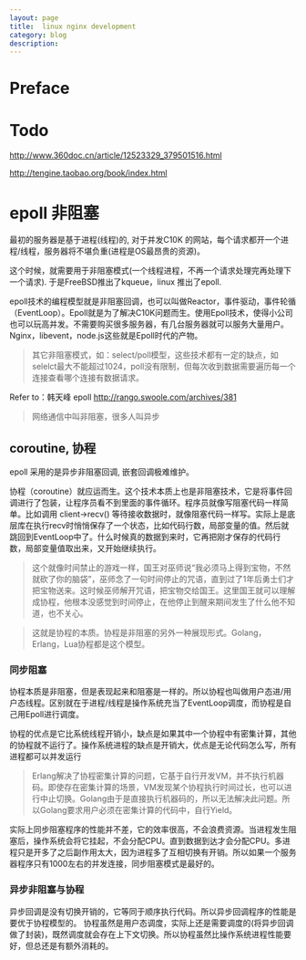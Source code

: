 ```yaml
---
layout: page
title:	linux nginx development
category: blog
description: 
---
```

# Preface

# Todo
http://www.360doc.cn/article/12523329_379501516.html

http://tengine.taobao.org/book/index.html

# epoll 非阻塞
最初的服务器是基于进程(线程)的, 对于并发C10K 的网站，每个请求都开一个进程/线程，服务器将不堪负重(进程是OS最昂贵的资源)。

这个时候，就需要用于非阻塞模式(一个线程进程，不再一个请求处理完再处理下一个请求). 于是FreeBSD推出了kqueue，linux 推出了epoll.

epoll技术的编程模型就是非阻塞回调，也可以叫做Reactor，事件驱动，事件轮循（EventLoop）。Epoll就是为了解决C10K问题而生。使用Epoll技术，使得小公司也可以玩高并发。不需要购买很多服务器，有几台服务器就可以服务大量用户。Nginx，libevent，node.js这些就是Epoll时代的产物。


> 其它非阻塞模式，如：select/poll模型，这些技术都有一定的缺点，如selelct最大不能超过1024，poll没有限制，但每次收到数据需要遍历每一个连接查看哪个连接有数据请求。


Refer to：韩天峰 epoll
http://rango.swoole.com/archives/381

> 网络通信中叫非阻塞，很多人叫异步

## coroutine, 协程
epoll 采用的是异步非阻塞回调, 嵌套回调极难维护。

协程（coroutine）就应运而生。这个技术本质上也是非阻塞技术，它是将事件回调进行了包装，让程序员看不到里面的事件循环。程序员就像写阻塞代码一样简单。比如调用 client->recv() 等待接收数据时，就像阻塞代码一样写。实际上是底层库在执行recv时悄悄保存了一个状态，比如代码行数，局部变量的值。然后就跳回到EventLoop中了。什么时候真的数据到来时，它再把刚才保存的代码行数，局部变量值取出来，又开始继续执行。

> 这个就像时间禁止的游戏一样，国王对巫师说“我必须马上得到宝物，不然就砍了你的脑袋”，巫师念了一句时间停止的咒语，直到过了1年后勇士们才把宝物送来。这时候巫师解开咒语，把宝物交给国王。这里国王就可以理解成协程，他根本没感觉到时间停止，在他停止到醒来期间发生了什么他不知道，也不关心。

> 这就是协程的本质。协程是非阻塞的另外一种展现形式。Golang，Erlang，Lua协程都是这个模型。

### 同步阻塞
协程本质是非阻塞，但是表现起来和阻塞是一样的。所以协程也叫做用户态进/用户态线程。区别就在于进程/线程是操作系统充当了EventLoop调度，而协程是自己用Epoll进行调度。

协程的优点是它比系统线程开销小，缺点是如果其中一个协程中有密集计算，其他的协程就不运行了。操作系统进程的缺点是开销大，优点是无论代码怎么写，所有进程都可以并发运行

> Erlang解决了协程密集计算的问题，它基于自行开发VM，并不执行机器码。即使存在密集计算的场景，VM发现某个协程执行时间过长，也可以进行中止切换。Golang由于是直接执行机器码的，所以无法解决此问题。所以Golang要求用户必须在密集计算的代码中，自行Yield。

实际上同步阻塞程序的性能并不差，它的效率很高，不会浪费资源。当进程发生阻塞后，操作系统会将它挂起，不会分配CPU。直到数据到达才会分配CPU。多进程只是开多了之后副作用太大，因为进程多了互相切换有开销。所以如果一个服务器程序只有1000左右的并发连接，同步阻塞模式是最好的。

### 异步非阻塞与协程
异步回调是没有切换开销的，它等同于顺序执行代码。所以异步回调程序的性能是要优于协程模型的。
协程虽然是用户态调度，实际上还是需要调度的(将异步回调做了封装)，既然调度就会存在上下文切换。所以协程虽然比操作系统进程性能要好，但总还是有额外消耗的。
